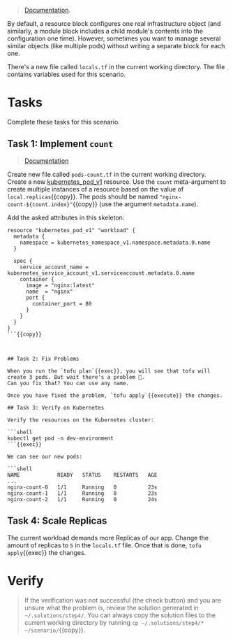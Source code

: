 > [Documentation](https://opentofu.org/docs/language/meta-arguments/count/).

By default, a resource block configures one real infrastructure object (and similarly, a module block includes a child
module's contents into the configuration one time). However, sometimes you want to manage several similar objects
(like multiple pods) without writing a separate block for each one.

There's a new file called `locals.tf` in the current working directory. The file contains variables used for this scenario.

# Tasks

Complete these tasks for this scenario.

## Task 1: Implement `count`

> [Documentation](https://opentofu.org/docs/language/meta-arguments/count/#the-count-object)

Create new file called `pods-count.tf` in the current working directory. Create a
new [kubernetes_pod_v1](https://registry.terraform.io/providers/hashicorp/kubernetes/latest/docs/resources/pod_v1) resource.
Use the `count` meta-argument to create multiple instances of a resource based on the value of `local.replicas`{{copy}}.
The pods should be named `"nginx-count-${count.index}"`{{copy}} (use the argument `metadata.name`).

Add the asked attributes in this skeleton:

```hcl
resource "kubernetes_pod_v1" "workload" {
  metadata {
    namespace = kubernetes_namespace_v1.namespace.metadata.0.name
  }

  spec {
    service_account_name = kubernetes_service_account_v1.serviceaccount.metadata.0.name
    container {
      image = "nginx:latest"
      name  = "nginx"
      port {
        container_port = 80
      }
    }
  }
}
```{{copy}}



## Task 2: Fix Problems

When you run the `tofu plan`{{exec}}, you will see that tofu will create 3 pods. But wait there's a problem 🤔.
Can you fix that? You can use any name.

Once you have fixed the problem, `tofu apply`{{execute}} the changes.

## Task 3: Verify on Kubernetes

Verify the resources on the Kubernetes cluster:

```shell
kubectl get pod -n dev-environment
```{{exec}}

We can see our new pods:

```shell
NAME            READY   STATUS    RESTARTS   AGE
...
nginx-count-0   1/1     Running   0          23s
nginx-count-1   1/1     Running   0          23s
nginx-count-2   1/1     Running   0          24s
```

## Task 4: Scale Replicas

The current workload demands more Replicas of our app. Change the amount of replicas to `5` in the `locals.tf` file.
Once that is done, `tofu apply`{{exec}} the changes.

# Verify

> If the verification was not successful (the check button) and you are unsure what the problem is, review the solution
> generated in `~/.solutions/step4/`. You can always copy the solution files to the current working directory by
> running `cp ~/.solutions/step4/* ~/scenario/`{{copy}}.
